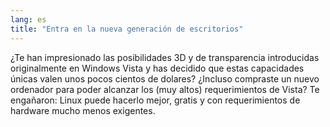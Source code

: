 ```yaml
---
lang: es
title: "Entra en la nueva generación de escritorios"
---
```


¿Te han impresionado las posibilidades 3D y de transparencia introducidas originalmente en Windows Vista y has decidido que estas capacidades únicas valen unos pocos cientos de dolares? ¿Incluso compraste un nuevo ordenador para poder alcanzar los (muy altos) requerimientos de Vista? Te engañaron: Linux puede hacerlo mejor, gratis y con requerimientos de hardware mucho menos exigentes.

<? all_video_ids_from_file ();?>




